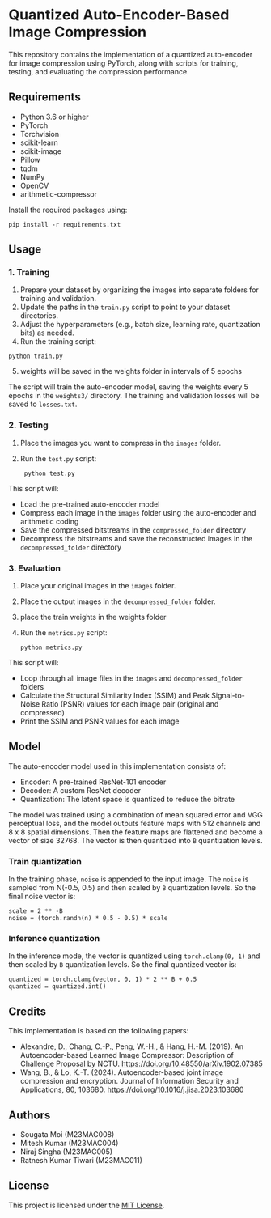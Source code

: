 # Quantized Auto-Encoder-Based Image Compression

This repository contains the implementation of a quantized auto-encoder for image compression using PyTorch, along with scripts for training, testing, and evaluating the compression performance.

## Requirements

- Python 3.6 or higher
- PyTorch
- Torchvision
- scikit-learn
- scikit-image
- Pillow
- tqdm
- NumPy
- OpenCV
- arithmetic-compressor

Install the required packages using:
```
pip install -r requirements.txt
```
## Usage

### 1. Training

1. Prepare your dataset by organizing the images into separate folders for training and validation.
2. Update the paths in the `train.py` script to point to your dataset directories.
3. Adjust the hyperparameters (e.g., batch size, learning rate, quantization bits) as needed.
4. Run the training script:

  ```
  python train.py
  ```
5. weights will be saved in the weights folder in intervals of 5 epochs

The script will train the auto-encoder model, saving the weights every 5 epochs in the `weights3/` directory. The training and validation losses will be saved to `losses.txt`.

### 2. Testing

1. Place the images you want to compress in the `images` folder.
2. Run the `test.py` script:

   ```
    python test.py
   ```
This script will:

- Load the pre-trained auto-encoder model
- Compress each image in the `images` folder using the auto-encoder and arithmetic coding
- Save the compressed bitstreams in the `compressed_folder` directory
- Decompress the bitstreams and save the reconstructed images in the `decompressed_folder` directory

### 3. Evaluation

1. Place your original images in the `images` folder.
2. Place the output images in the `decompressed_folder` folder.
3. place the train weights in the weights folder
4. Run the `metrics.py` script:
   
   ```
   python metrics.py
   ```
This script will:

- Loop through all image files in the `images` and `decompressed_folder` folders
- Calculate the Structural Similarity Index (SSIM) and Peak Signal-to-Noise Ratio (PSNR) values for each image pair (original and compressed)
- Print the SSIM and PSNR values for each image

## Model

The auto-encoder model used in this implementation consists of:

- Encoder: A pre-trained ResNet-101 encoder
- Decoder: A custom ResNet decoder
- Quantization: The latent space is quantized to reduce the bitrate

The model was trained using a combination of mean squared error and VGG perceptual loss, and the model outputs feature maps with 512 channels and 8 x 8 spatial dimensions. Then the feature maps are flattened and become a vector of size 32768. The vector is then quantized into `B` quantization levels.

### Train quantization

In the training phase, `noise` is appended to the input image. The `noise` is sampled from N(-0.5, 0.5) and then scaled by `B` quantization levels. So the final noise vector is:
```
scale = 2 ** -B
noise = (torch.randn(n) * 0.5 - 0.5) * scale
```
### Inference quantization

In the inference mode, the vector is quantized using `torch.clamp(0, 1)` and then scaled by `B` quantization levels. So the final quantized vector is:
```
quantized = torch.clamp(vector, 0, 1) * 2 ** B + 0.5
quantized = quantized.int()
```

## Credits

This implementation is based on the following papers:

- Alexandre, D., Chang, C.-P., Peng, W.-H., & Hang, H.-M. (2019). An Autoencoder-based Learned Image Compressor: Description of Challenge Proposal by NCTU. https://doi.org/10.48550/arXiv.1902.07385
- Wang, B., & Lo, K.-T. (2024). Autoencoder-based joint image compression and encryption. Journal of Information Security and Applications, 80, 103680. https://doi.org/10.1016/j.jisa.2023.103680

## Authors
- Sougata Moi (M23MAC008)
- Mitesh Kumar (M23MAC004)
- Niraj Singha (M23MAC005)
- Ratnesh Kumar Tiwari (M23MAC011)
## License

This project is licensed under the [MIT License](LICENSE).
